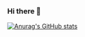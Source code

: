 ### Hi there 👋

[![Anurag's GitHub stats](https://github-readme-stats.vercel.app/api?username=yeqwer)](https://github.com/anuraghazra/github-readme-stats)
<!--
**yeqwer/yeqwer** is a ✨ _special_ ✨ repository because its `README.md` (this file) appears on your GitHub profile.

Here are some ideas to get you started:

- 🔭 I’m currently working on ...
- 🌱 I’m currently learning ...
- 👯 I’m looking to collaborate on ...
- 🤔 I’m looking for help with ...
- 💬 Ask me about ...
- 📫 How to reach me: ...
- 😄 Pronouns: ...
- ⚡ Fun fact: ...
-->
